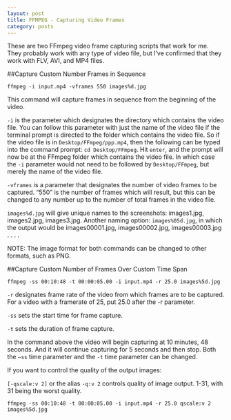 ```yaml
---
layout: post
title: FFMPEG - Capturing Video Frames
category: posts
---
```

These are two FFmpeg video frame capturing scripts that work for me. They probably work with any type of video file, but I’ve confirmed that they work with FLV, AVI, and MP4 files.

##Capture Custom Number Frames in Sequence

`ffmpeg -i input.mp4 -vframes 550 images%d.jpg`

This command will capture frames in sequence from the beginning of the video.

`-i` is the parameter which designates the directory which contains the video file. You can follow this parameter with just the name of the video file if the terminal prompt is directed to the folder which contains the video file. So if the video file is in `Desktop/FFmpeg/ppp.mp4`, then the following can be typed into the command prompt: `cd Desktop/FFmpeg`. Hit `enter`, and the prompt will now be at the FFmpeg folder which contains the video file. In which case the `-i` parameter would not need to be followed by `Desktop/FFmpeg`, but merely the name of the video file.

`-vframes` is a parameter that designates the number of video frames to be captured. “550” is the number of frames which will result, but this can be changed to any number up to the number of total frames in the video file.

`images%d.jpg` will give unique names to the screenshots: images1.jpg, images2.jpg, images3.jpg. Another naming option: `images%05d.jpg`, in which the output would be images00001.jpg, images00002.jpg, images00003.jpg . . . .

NOTE: The image format for both commands can be changed to other formats, such as PNG.

##Capture Custom Number of Frames Over Custom Time Span

`ffmpeg -ss 00:10:48 -t 00:00:05.00 -i input.mp4 -r 25.0 images%5d.jpg`

`-r` designates frame rate of the video from which frames are to be captured. For a video with a framerate of 25, put 25.0 after the -r parameter.

`-ss` sets the start time for frame capture.

`-t` sets the duration of frame capture.

In the command above the video will begin capturing at 10 minutes, 48 seconds. And it will continue capturing for 5 seconds and then stop. Both the `–ss` time parameter and the `-t` time parameter can be changed.

If you want to control the quality of the output images:

`[-qscale:v 2]` or the alias `-q:v 2` controls quality of image output. 1-31, with 31 being the worst quality.

`ffmpeg -ss 00:10:48 -t 00:00:05.00 -i input.mp4 -r 25.0 qscale:v 2 images%5d.jpg`
